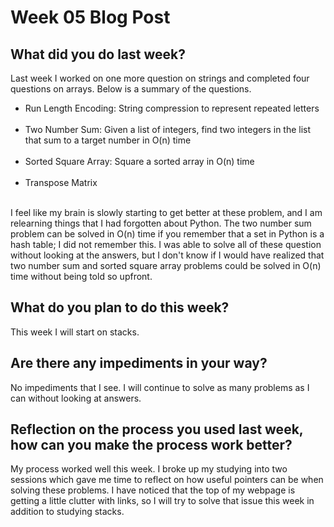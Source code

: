 # Week 05 Blog Post

## What did you do last week?

Last week I worked on one more question on strings and completed four questions on arrays.  Below is a summary of the questions.
<ul>
  <li>Run Length Encoding: String compression to represent repeated letters</li><br>
  <li>Two Number Sum: Given a list of integers, find two integers in the list that sum to a target number in O(n) time</li><br>
  <li>Sorted Square Array: Square a sorted array in O(n) time</li><br>
  <li>Transpose Matrix</li><br>
</ul>

I feel like my brain is slowly starting to get better at these problem, and I am relearning things that I had forgotten about Python.  The two number sum problem can be solved in O(n) time if you remember that a set in Python is a hash table; I did not remember this.  I was able to solve all of these question without looking at the answers, but I don't know if I would have realized that two number sum and sorted square array problems could be solved in O(n) time without being told so upfront.

## What do you plan to do this week?

This week I will start on stacks.

## Are there any impediments in your way?

No impediments that I see.  I will continue to solve as many problems as I can without looking at answers.

## Reflection on the process you used last week, how can you make the process work better?

My process worked well this week.  I broke up my studying into two sessions which gave me time to reflect on how useful pointers can be when solving these problems.  I have noticed that the top of my webpage is getting a little clutter with links, so I will try to solve that issue this week in addition to studying stacks.
